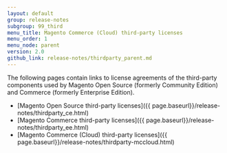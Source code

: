 ```yaml
---
layout: default
group: release-notes
subgroup: 99_third
menu_title: Magento Commerce (Cloud) third-party licenses
menu_order: 1
menu_node: parent
version: 2.0
github_link: release-notes/thirdparty_parent.md
---
```


The following pages contain links to license agreements of the third-party components used by Magento Open Source (formerly Community Edition) and Commerce (formerly Enterprise Edition).

*	[Magento Open Source third-party licenses]({{ page.baseurl}}/release-notes/thirdparty_ce.html)
*	[Magento Commerce third-party licenses]({{ page.baseurl}}/release-notes/thirdparty_ee.html)
*	[Magento Commerce (Cloud) third-party licenses]({{ page.baseurl}}/release-notes/thirdparty-mccloud.html)

